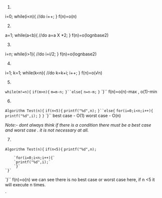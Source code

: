 1.
i=0;
while(i<n){
	//do
	i++;
}
f(n)=o(n)

2.
a=1;
while(a<b){
	//do
	a=a X *2;
}
f(n)=o(lognbase2)

3.
i=n;
while(i>1){
	//do
	i=i/2;
}
f(n)=o(lognbase2)

4.
i=1;
k=1;
while(k<n){
	//do
	 k=k+i;
	 i++;
}
f(n)=o(√n)

5.
`while(m!=n){`
	`if(m>n){`
		`m=m-n;`
	`}``else{`
		`n=n-m;`
	`}`
`}``
f(n)=o(n)-max , o(1)-min

6.
`Algorithm Test(n){`
	`if(n<5){`
		`printf("%d",n);`
	`}``else{`
		`for(i=0;i<n;i++){`
		`printf("%d",i);`
		`}`
	`}`
`}``
best case - O(1)
worst case - O(n)

*Note:- dont always think if there is a condition there must be a best case and worst case . it is not necessary at all.*

7.
`Algorithm Test(n){`
	`if(n<5){`
		`printf("%d",n);`
	
		`for(i=0;i<n;i++){`
		`printf("%d",i);`
		`}`
	`}`
`}``
f(n)=o(n)
we can see there is no best case or worst case here, if n <5 it will execute n times.






`
